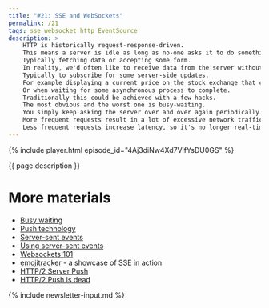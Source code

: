 ```yaml
---
title: "#21: SSE and WebSockets"
permalink: /21
tags: sse websocket http EventSource
description: >
    HTTP is historically request-response-driven.
    This means a server is idle as long as no-one asks it to do something.
    Typically fetching data or accepting some form.
    In reality, we'd often like to receive data from the server without any request.
    Typically to subscribe for some server-side updates.
    For example displaying a current price on the stock exchange that changes many times per second.
    Or when waiting for some asynchronous process to complete.
    Traditionally this could be achieved with a few hacks.
    The most obvious and the worst one is busy-waiting.
    You simply keep asking the server over and over again periodically.
    More frequent requests result in a lot of excessive network traffic.
    Less frequent requests increase latency, so it's no longer real-time communication.
---
```


{% include player.html episode_id="4Aj3diNw4Xd7VifYsDU0GS" %}

{{ page.description }}

<!--
A slightly smarter approach is long-polling.
In this implementation you periodically ask the server whether there is some new data.
To avoid excessive round-trips, the server doesn't respond until some update is available.
Or, after a timeout, it sends back an empty response and the loop continues.

Now Server-sent events try to clean things up.
SSE standardizes push technology by defining the protocol and JavaScript API.
First of all, the browser sends an HTTP request to SSE endpoint.
In return, the server returns a response with no content length.
Not a surprise, from now on the server keeps sending chunks of data in a never-ending response body.
Each chunk is prepended with `data` prefix and can contain arbitrary text data.
Typically JSON.
The JavaScript API called `EventSource` is notified every time the server decided to push some data.

SSE is quite simple and lightweight.
One disadvantage is it's one-directional.
You just make a single HTTP GET request and receive a stream of updates.
If you need something more sophisticated, WebSockets are needed.
WebSocket is essentially a bi-directional, binary stream of data.
...Implemented inside HTTP protocol.
...That itself is implemented on top of bi-directional, binary TCP/IP protocol.
Go figure!
Anyway, with WebSockets you start with an ordinary HTTP connection over port 80 or 443.
However, the browser sends a special upgrade request header.
If the server understands that header, it responds with `HTTP 101 Switching Protocols` header.
From now on the HTTP connection becomes fully-fledged, message-oriented, bi-directional, binary channel.

Why all the hassle, rather than using, you know, TCP/IP sockets?
Well, HTTP is ubiquitous in browsers, servers and proxies.
Tunneling WebSockets over HTTP means you can bypass firewalls and proxies that only speak HTTP.
Also, for security reasons, browsers aren't allowed to open arbitrary TCP/IP connections.
But once we have WebSocket connection upgraded, for the price of a tiny packet envelope, we get a full-blown connection.
At this point both the browser and the server are free to send data to each other.
WebSockets are great to implement bi-directional communication.
This includes chats, real-time collaboration tools and online games.

To be honest, there's one more technology.
The creators of HTTP/2 realized that when we rarely ask for HTML alone.
Most of the time the browser, after parsing HTML, will request various scripts, stylesheets and images found there.
This extra network round-trip is unnecessary.
If we know in advance that the browser will make subsequent requests, let's be proactive!
This is called HTTP/2 server push.
The server eagerly pushes resources to the client that it knows will be needed anyway.
This greatly reduces the perceived latency.
If you want to know more, I covered the history of HTTP protocol in episode 10.

That's it, thanks for listening, bye!


-->

# More materials

* [Busy waiting](https://en.wikipedia.org/wiki/Busy_waiting)
* [Push technology](https://en.wikipedia.org/wiki/Push_technology)
* [Server-sent events](https://en.wikipedia.org/wiki/Server-sent_events)
* [Using server-sent events](https://developer.mozilla.org/en-US/docs/Web/API/Server-sent_events/Using_server-sent_events)
* [Websockets 101](https://lucumr.pocoo.org/2012/9/24/websockets-101/)
* [emojitracker](http://emojitracker.com/) - a showcase of SSE in action
* [HTTP/2 Server Push](https://en.wikipedia.org/wiki/HTTP/2_Server_Push)
* [HTTP/2 Push is dead](https://evertpot.com/http-2-push-is-dead/)


{% include newsletter-input.md %}
